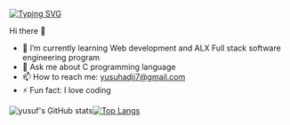 [![Typing SVG](https://readme-typing-svg.demolab.com?font=Fira+Code&pause=1000&width=435&lines=WELCOME+TO+MY+GITHUB;I+am+full+stack+developer)](https://git.io/typing-svg)

Hi there 👋


- 🌱 I’m currently learning Web development and ALX Full stack software engineering program
- 💬 Ask me about C programming language
- 📫 How to reach me: yusuhadji7@gmail.com
- ⚡ Fun fact: I love coding



![yusuf's GitHub stats](https://github-readme-stats.vercel.app/api?username=yusufhaji7&show_icons=true&theme=tokyonight&layout=compact)[![Top Langs](https://github-readme-stats.vercel.app/api/top-langs/?username=yusufhaji7&layout=compact&theme=tokyonight&line_height=50)](https://github.com/anuraghazra/github-readme-stats)


